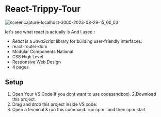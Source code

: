 # React-Trippy-Tour
![screencapture-localhost-3000-2023-08-29-15_00_03](https://github.com/amitAsher22/trip_react/assets/69055006/597fbfe4-0045-4d86-84d6-9baab504d628)

let's see what react js actually is And I used : 
- *React* is a *JavaScript* library for building user-friendly interfaces.
- react-router-dom
- Modular Components National
- CSS High Level
- Responsive Web Design
- 4 pages 

## Setup

1. Open Your VS Code(If you dont want to use codesandbox).
2.Download this project.
3. Drag and drop this project inside VS code.
4. Open a terminal & run this command. run npm i and then  npm start


